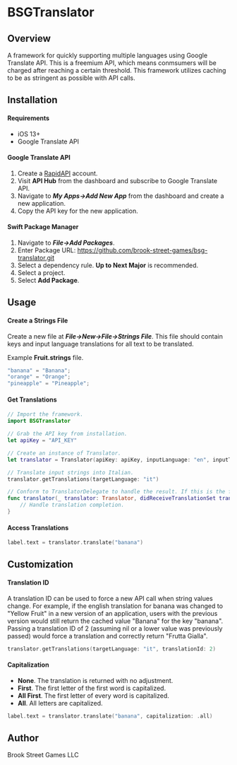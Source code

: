# BSGTranslator

## Overview

A framework for quickly supporting multiple languages using Google Translate API. This is a freemium API, which means conmsumers will be charged after reaching a certain threshold. This framework utilizes caching to be as stringent as possible with API calls.

## Installation

#### Requirements

+ iOS 13+
+ Google Translate API

#### Google Translate API

1. Create a [RapidAPI](https://rapidapi.com/) account.
2. Visit **API Hub** from the dashboard and subscribe to Google Translate API.
3. Navigate to ***My Apps->Add New App*** from the dashboard and create a new application.
4. Copy the API key for the new application.

#### Swift Package Manager

1. Navigate to ***File->Add Packages***.
3. Enter Package URL: https://github.com/brook-street-games/bsg-translator.git
3. Select a dependency rule. **Up to Next Major** is recommended.
4. Select a project.
5. Select **Add Package**.

## Usage

#### Create a Strings File

Create a new file at ***File->New->File->Strings File***. This file should contain keys and input language translations for all text to be translated.

Example **Fruit.strings** file.

```swift
"banana" = "Banana";
"orange" = "Orange";
"pineapple" = "Pineapple";
```

#### Get Translations

```swift
// Import the framework.
import BSGTranslator

// Grab the API key from installation.
let apiKey = "API_KEY"

// Create an instance of Translator.
let translator = Translator(apiKey: apiKey, inputLanguage: "en", inputType: .stringsFile(fileName: "Fruit"), delegate: self)

// Translate input strings into Italian.
translator.getTranslations(targetLanguage: "it")

// Conform to TranslatorDelegate to handle the result. If this is the first time translating for a target language, this method will likely take a few seconds to get called while the API call goes out. Subsequent calls will retrieve translations from cache.
func translator(_ translator: Translator, didReceiveTranslationSet translationSet: TranslationSet) {
	// Handle translation completion.
}
```

#### Access Translations

```swift
label.text = translator.translate("banana")
```

## Customization

#### Translation ID

A translation ID can be used to force a new API call when string values change. For example, if the english translation for banana was changed to "Yellow Fruit" in a new version of an application, users with the previous version would still return the cached value "Banana" for the key "banana". Passing a translation ID of 2 (assuming nil or a lower value was previously passed) would force a translation and correctly return "Frutta Gialla".

```swift
translator.getTranslations(targetLanguage: "it", translationId: 2)
```

#### Capitalization

* **None**. The translation is returned with no adjustment.
* **First**. The first letter of the first word is capitalized.
* **All First**. The first letter of every word is capitalized.
* **All**. All letters are capitalized.
       
```swift
label.text = translator.translate("banana", capitalization: .all)
```

## Author

Brook Street Games LLC

